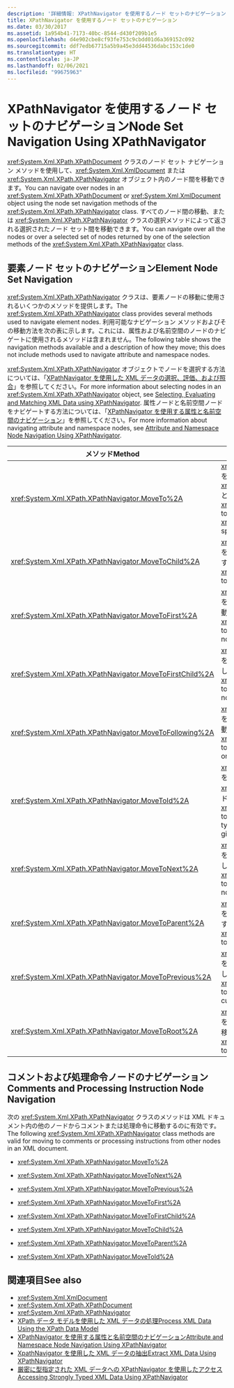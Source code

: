 ```yaml
---
description: '詳細情報: XPathNavigator を使用するノード セットのナビゲーション'
title: XPathNavigator を使用するノード セットのナビゲーション
ms.date: 03/30/2017
ms.assetid: 1a954b41-7173-40bc-8544-d430f209b1e5
ms.openlocfilehash: d4e902cbe8cf93fe753c9cbdd01d6a369152c092
ms.sourcegitcommit: ddf7edb67715a5b9a45e3dd44536dabc153c1de0
ms.translationtype: HT
ms.contentlocale: ja-JP
ms.lasthandoff: 02/06/2021
ms.locfileid: "99675963"
---
```

# <a name="node-set-navigation-using-xpathnavigator"></a><span data-ttu-id="9ec09-103">XPathNavigator を使用するノード セットのナビゲーション</span><span class="sxs-lookup"><span data-stu-id="9ec09-103">Node Set Navigation Using XPathNavigator</span></span>

<span data-ttu-id="9ec09-104"><xref:System.Xml.XPath.XPathDocument> クラスのノード セット ナビゲーション メソッドを使用して、<xref:System.Xml.XmlDocument> または <xref:System.Xml.XPath.XPathNavigator> オブジェクト内のノード間を移動できます。</span><span class="sxs-lookup"><span data-stu-id="9ec09-104">You can navigate over nodes in an <xref:System.Xml.XPath.XPathDocument> or <xref:System.Xml.XmlDocument> object using the node set navigation methods of the <xref:System.Xml.XPath.XPathNavigator> class.</span></span> <span data-ttu-id="9ec09-105">すべてのノード間の移動、または <xref:System.Xml.XPath.XPathNavigator> クラスの選択メソッドによって返される選択されたノード セット間を移動できます。</span><span class="sxs-lookup"><span data-stu-id="9ec09-105">You can navigate over all the nodes or over a selected set of nodes returned by one of the selection methods of the <xref:System.Xml.XPath.XPathNavigator> class.</span></span>  
  
## <a name="element-node-set-navigation"></a><span data-ttu-id="9ec09-106">要素ノード セットのナビゲーション</span><span class="sxs-lookup"><span data-stu-id="9ec09-106">Element Node Set Navigation</span></span>  

 <span data-ttu-id="9ec09-107"><xref:System.Xml.XPath.XPathNavigator> クラスは、要素ノードの移動に使用されるいくつかのメソッドを提供します。</span><span class="sxs-lookup"><span data-stu-id="9ec09-107">The <xref:System.Xml.XPath.XPathNavigator> class provides several methods used to navigate element nodes.</span></span> <span data-ttu-id="9ec09-108">利用可能なナビゲーション メソッドおよびその移動方法を次の表に示します。これには、属性および名前空間のノードのナビゲートに使用されるメソッドは含まれません。</span><span class="sxs-lookup"><span data-stu-id="9ec09-108">The following table shows the navigation methods available and a description of how they move; this does not include methods used to navigate attribute and namespace nodes.</span></span>  
  
 <span data-ttu-id="9ec09-109"><xref:System.Xml.XPath.XPathNavigator> オブジェクトでノードを選択する方法については、「[XPathNavigator を使用した XML データの選択、評価、および照合](selecting-evaluating-and-matching-xml-data-using-xpathnavigator.md)」を参照してください。</span><span class="sxs-lookup"><span data-stu-id="9ec09-109">For more information about selecting nodes in an <xref:System.Xml.XPath.XPathNavigator> object, see [Selecting, Evaluating and Matching XML Data using XPathNavigator](selecting-evaluating-and-matching-xml-data-using-xpathnavigator.md).</span></span> <span data-ttu-id="9ec09-110">属性ノードと名前空間ノードをナビゲートする方法については、「[XPathNavigator を使用する属性と名前空間のナビゲーション](attribute-and-namespace-node-navigation-using-xpathnavigator.md)」を参照してください。</span><span class="sxs-lookup"><span data-stu-id="9ec09-110">For more information about navigating attribute and namespace nodes, see [Attribute and Namespace Node Navigation Using XPathNavigator](attribute-and-namespace-node-navigation-using-xpathnavigator.md).</span></span>  
  
|<span data-ttu-id="9ec09-111">メソッド</span><span class="sxs-lookup"><span data-stu-id="9ec09-111">Method</span></span>|<span data-ttu-id="9ec09-112">説明</span><span class="sxs-lookup"><span data-stu-id="9ec09-112">Description</span></span>|  
|------------|-----------------|  
|<xref:System.Xml.XPath.XPathNavigator.MoveTo%2A>|<span data-ttu-id="9ec09-113"><xref:System.Xml.XPath.XPathNavigator> を指定された <xref:System.Xml.XPath.XPathNavigator> と同じ位置に移動します。</span><span class="sxs-lookup"><span data-stu-id="9ec09-113">Moves the <xref:System.Xml.XPath.XPathNavigator> to the same position of the <xref:System.Xml.XPath.XPathNavigator> specified.</span></span>|  
|<xref:System.Xml.XPath.XPathNavigator.MoveToChild%2A>|<span data-ttu-id="9ec09-114"><xref:System.Xml.XPath.XPathNavigator> を現在のノードの子ノードに移動します。</span><span class="sxs-lookup"><span data-stu-id="9ec09-114">Moves the <xref:System.Xml.XPath.XPathNavigator> to a child node of the current node.</span></span>|  
|<xref:System.Xml.XPath.XPathNavigator.MoveToFirst%2A>|<span data-ttu-id="9ec09-115"><xref:System.Xml.XPath.XPathNavigator> を現在のノードの最初の兄弟ノードに移動します。</span><span class="sxs-lookup"><span data-stu-id="9ec09-115">Moves the <xref:System.Xml.XPath.XPathNavigator> to the first sibling node of the current node.</span></span>|  
|<xref:System.Xml.XPath.XPathNavigator.MoveToFirstChild%2A>|<span data-ttu-id="9ec09-116"><xref:System.Xml.XPath.XPathNavigator> を現在のノードの最初の子ノードに移動します。</span><span class="sxs-lookup"><span data-stu-id="9ec09-116">Moves the <xref:System.Xml.XPath.XPathNavigator> to the first child node of the current node.</span></span>|  
|<xref:System.Xml.XPath.XPathNavigator.MoveToFollowing%2A>|<span data-ttu-id="9ec09-117"><xref:System.Xml.XPath.XPathNavigator> をドキュメント順で指定された要素に移動します。</span><span class="sxs-lookup"><span data-stu-id="9ec09-117">Moves the <xref:System.Xml.XPath.XPathNavigator> to the specified element in document order.</span></span>|  
|<xref:System.Xml.XPath.XPathNavigator.MoveToId%2A>|<span data-ttu-id="9ec09-118"><xref:System.Xml.XPath.XPathNavigator> を、与えられた `ID` に一致する値の <xref:System.String> 型の属性を持つノードに移動します。</span><span class="sxs-lookup"><span data-stu-id="9ec09-118">Moves the <xref:System.Xml.XPath.XPathNavigator> to the node that has an attribute of type `ID` with a value that matches the given <xref:System.String>.</span></span>|  
|<xref:System.Xml.XPath.XPathNavigator.MoveToNext%2A>|<span data-ttu-id="9ec09-119"><xref:System.Xml.XPath.XPathNavigator> を現在のノードの次の兄弟ノードに移動します。</span><span class="sxs-lookup"><span data-stu-id="9ec09-119">Moves the <xref:System.Xml.XPath.XPathNavigator> to the next sibling node of the current node.</span></span>|  
|<xref:System.Xml.XPath.XPathNavigator.MoveToParent%2A>|<span data-ttu-id="9ec09-120"><xref:System.Xml.XPath.XPathNavigator> を現在のノードの親ノードに移動します。</span><span class="sxs-lookup"><span data-stu-id="9ec09-120">Moves the <xref:System.Xml.XPath.XPathNavigator> to the parent node of the current node.</span></span>|  
|<xref:System.Xml.XPath.XPathNavigator.MoveToPrevious%2A>|<span data-ttu-id="9ec09-121"><xref:System.Xml.XPath.XPathNavigator> を現在のノードの前の兄弟ノードに移動します。</span><span class="sxs-lookup"><span data-stu-id="9ec09-121">Moves the <xref:System.Xml.XPath.XPathNavigator> to the previous sibling node of the current node.</span></span>|  
|<xref:System.Xml.XPath.XPathNavigator.MoveToRoot%2A>|<span data-ttu-id="9ec09-122"><xref:System.Xml.XPath.XPathNavigator> を XML ドキュメントのルート ノードに移動します。</span><span class="sxs-lookup"><span data-stu-id="9ec09-122">Moves the <xref:System.Xml.XPath.XPathNavigator> to the root node of the XML document.</span></span>|  
  
## <a name="comments-and-processing-instruction-node-navigation"></a><span data-ttu-id="9ec09-123">コメントおよび処理命令ノードのナビゲーション</span><span class="sxs-lookup"><span data-stu-id="9ec09-123">Comments and Processing Instruction Node Navigation</span></span>  

 <span data-ttu-id="9ec09-124">次の <xref:System.Xml.XPath.XPathNavigator> クラスのメソッドは XML ドキュメント内の他のノードからコメントまたは処理命令に移動するのに有効です。</span><span class="sxs-lookup"><span data-stu-id="9ec09-124">The following <xref:System.Xml.XPath.XPathNavigator> class methods are valid for moving to comments or processing instructions from other nodes in an XML document.</span></span>  
  
- <xref:System.Xml.XPath.XPathNavigator.MoveTo%2A>  
  
- <xref:System.Xml.XPath.XPathNavigator.MoveToNext%2A>  
  
- <xref:System.Xml.XPath.XPathNavigator.MoveToPrevious%2A>  
  
- <xref:System.Xml.XPath.XPathNavigator.MoveToFirst%2A>  
  
- <xref:System.Xml.XPath.XPathNavigator.MoveToFirstChild%2A>  
  
- <xref:System.Xml.XPath.XPathNavigator.MoveToChild%2A>  
  
- <xref:System.Xml.XPath.XPathNavigator.MoveToParent%2A>  
  
- <xref:System.Xml.XPath.XPathNavigator.MoveToId%2A>  
  
## <a name="see-also"></a><span data-ttu-id="9ec09-125">関連項目</span><span class="sxs-lookup"><span data-stu-id="9ec09-125">See also</span></span>

- <xref:System.Xml.XmlDocument>
- <xref:System.Xml.XPath.XPathDocument>
- <xref:System.Xml.XPath.XPathNavigator>
- [<span data-ttu-id="9ec09-126">XPath データ モデルを使用した XML データの処理</span><span class="sxs-lookup"><span data-stu-id="9ec09-126">Process XML Data Using the XPath Data Model</span></span>](process-xml-data-using-the-xpath-data-model.md)
- [<span data-ttu-id="9ec09-127">XPathNavigator を使用する属性と名前空間のナビゲーション</span><span class="sxs-lookup"><span data-stu-id="9ec09-127">Attribute and Namespace Node Navigation Using XPathNavigator</span></span>](attribute-and-namespace-node-navigation-using-xpathnavigator.md)
- [<span data-ttu-id="9ec09-128">XpathNavigator を使用した XML データの抽出</span><span class="sxs-lookup"><span data-stu-id="9ec09-128">Extract XML Data Using XPathNavigator</span></span>](extract-xml-data-using-xpathnavigator.md)
- [<span data-ttu-id="9ec09-129">厳密に型指定された XML データへの XPathNavigator を使用したアクセス</span><span class="sxs-lookup"><span data-stu-id="9ec09-129">Accessing Strongly Typed XML Data Using XPathNavigator</span></span>](accessing-strongly-typed-xml-data-using-xpathnavigator.md)

